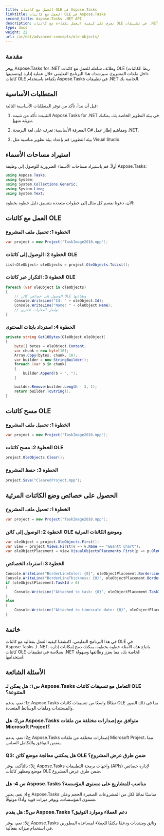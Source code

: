 ```yaml
---
title: العمل مع كائنات OLE في Aspose.Tasks
linktitle: العمل مع كائنات OLE في Aspose.Tasks
second_title: Aspose.Tasks .NET API
description: تعرف على كيفية العمل بكفاءة مع كائنات OLE في تطبيقات .NET باستخدام Aspose.Tasks، مما يعزز قدرات إدارة المشروع.
type: docs
weight: 22
url: /ar/net/advanced-concepts/ole-objects/
---
```

## مقدمة

يوفر Aspose.Tasks for .NET وظائف شاملة للعمل مع كائنات OLE (ربط الكائنات وتضمينها) داخل ملفات المشروع. سيرشدك هذا البرنامج التعليمي خلال عملية إدارة كائنات OLE بكفاءة باستخدام Aspose.Tasks في تطبيقات .NET الخاصة بك.

## المتطلبات الأساسية

قبل أن نبدأ، تأكد من توفر المتطلبات الأساسية التالية:

1. التثبيت: تأكد من تثبيت Aspose.Tasks for .NET في بيئة التطوير الخاصة بك. يمكنك تنزيله من[هنا](https://releases.aspose.com/tasks/net/).

2. المعرفة الأساسية: تعرف على لغة البرمجة C# ومفاهيم إطار عمل .NET.

3. بيئة التطوير: قم بإعداد بيئة تطوير مناسبة مثل Visual Studio.

## استيراد مساحات الأسماء

أولاً، قم باستيراد مساحات الأسماء الضرورية للوصول إلى وظيفة Aspose.Tasks:

```csharp
using Aspose.Tasks;
using System;
using System.Collections.Generic;
using System.Linq;
using System.Text;


```

الآن، دعونا نقسم كل مثال إلى خطوات متعددة بتنسيق دليل خطوة بخطوة:

## العمل مع كائنات OLE

### الخطوة 1: تحميل ملف المشروع
```csharp
var project = new Project("TaskImage2010.mpp");
```

### الخطوة 2: الوصول إلى كائنات OLE
```csharp
List<OleObject> oleObjects = project.OleObjects.ToList();
```

### الخطوة 3: التكرار عبر كائنات OLE
```csharp
foreach (var oleObject in oleObjects)
{
    // الوصول إلى خصائص كائن OLE وطباعتها
    Console.WriteLine("Id: " + oleObject.Id);
    Console.WriteLine("Name: " + oleObject.Name);
    // تواصل للعقارات الأخرى
}
```

### الخطوة 4: استرداد بايتات المحتوى
```csharp
private string Get10Bytes(OleObject oleObject)
{
    byte[] bytes = oleObject.Content;
    var chunk = new byte[10];
    Array.Copy(bytes, chunk, 10);
    var builder = new StringBuilder();
    foreach (var b in chunk)
    {
        builder.Append(b + ", ");
    }

    builder.Remove(builder.Length - 3, 1);
    return builder.ToString();
}
```

## مسح كائنات OLE

### الخطوة 1: تحميل ملف المشروع
```csharp
var project = new Project("TaskImage2010.mpp");
```

### الخطوة 2: مسح كائنات OLE
```csharp
project.OleObjects.Clear();
```

### الخطوة 3: حفظ المشروع
```csharp
project.Save("ClearedProject.mpp");
```

## الحصول على خصائص وضع الكائنات المرئية

### الخطوة 1: تحميل ملف المشروع
```csharp
var project = new Project("TaskImage2010.mpp");
```

### الخطوة 2: الوصول إلى كائن OLE وموضع الكائنات المرئية
```csharp
var oleObject = project.OleObjects.First();
var view = project.Views.First(v => v.Name == "&Gantt Chart");
var oleObjectPlacement = view.VisualObjectsPlacements.First(p => p.OleObjectId == oleObject.Id);
```

### الخطوة 3: استرداد الخصائص
```csharp
Console.WriteLine("BorderLineColor: {0}", oleObjectPlacement.BorderLineColor);
Console.WriteLine("BorderLineThickness: {0}", oleObjectPlacement.BorderLineThickness);
if (oleObjectPlacement.TaskId > 0)
{
    Console.WriteLine("Attached to task: {0}", oleObjectPlacement.TaskId);
}
else
{
    Console.WriteLine("Attached to timescale date: {0}", oleObjectPlacement.TimescaleDate);
}
```

## خاتمة

في هذا البرنامج التعليمي، اكتشفنا كيفية العمل بفعالية مع كائنات OLE في Aspose.Tasks لـ .NET. باتباع هذه الأمثلة خطوة بخطوة، يمكنك دمج إمكانات إدارة كائنات OLE بسلاسة في تطبيقات .NET الخاصة بك، مما يعزز وظائفها وسهولة استخدامها.

## الأسئلة الشائعة

### س١: هل يمكن لـ Aspose.Tasks التعامل مع تنسيقات كائنات OLE المتنوعة؟

ج1: نعم، يدعم Aspose.Tasks نطاقًا واسعًا من تنسيقات كائنات OLE بما في ذلك الصور والمستندات وملفات الوسائط المتعددة.

### س2: هل Aspose.Tasks متوافق مع إصدارات مختلفة من ملفات Microsoft Project؟

ج2: نعم، يدعم Aspose.Tasks إصدارات مختلفة من ملفات Microsoft Project، مما يضمن التوافق والتكامل السلس.

### Q3: هل يمكنني معالجة موضع كائن OLE ضمن طرق عرض المشروع؟

ج3: بالتأكيد، يوفر Aspose.Tasks واجهات برمجة التطبيقات (APIs) لإدارة خصائص موضع ومظهر كائنات OLE ضمن طرق عرض المشروع.

### س 4: هل Aspose.Tasks مناسب للمشاريع على مستوى المؤسسة؟

ج4: نعم، يعتبر Aspose.Tasks مناسبًا تمامًا لكل من المشروعات الصغيرة الحجم وعلى مستوى المؤسسات، ويوفر ميزات قوية وأداءً موثوقًا.

### س5: هل يقدم Aspose.Tasks دعم العملاء وموارد التوثيق؟

ج5: نعم، يوفر Aspose.Tasks وثائق ومنتديات ودعمًا مكثفًا للعملاء لمساعدة المطورين في استخدام ميزاته بفعالية.